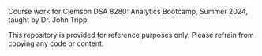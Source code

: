 Course work for Clemson DSA 8280: Analytics Bootcamp, Summer 2024, taught by Dr. John Tripp.

This repository is provided for reference purposes only. Please refrain from copying any code or content.

